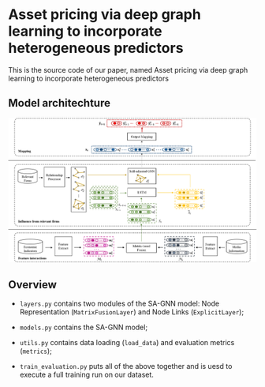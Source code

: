 # Asset pricing via deep graph learning to incorporate heterogeneous predictors
This is the source code of our paper, 
named Asset pricing via deep graph learning to incorporate heterogeneous predictors

## Model architechture
![image](./Pictures/model_architecture.png) 

## Overview
* `layers.py` contains two modules of the SA-GNN model: Node Representation (`MatrixFusionLayer`) and 
  Node Links (`ExplicitLayer`);
  
* `models.py` contains the SA-GNN model;

* `utils.py` contains data loading (`load_data`) 
  and evaluation metrics (`metrics`);

* `train_evaluation.py` puts all of the above together and is uesd to execute
a full training run on our dataset.






